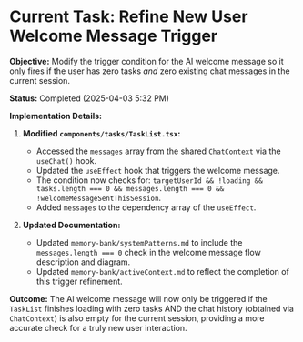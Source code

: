 # Current Task: Refine New User Welcome Message Trigger

**Objective:** Modify the trigger condition for the AI welcome message so it only fires if the user has zero tasks *and* zero existing chat messages in the current session.

**Status:** Completed (2025-04-03 5:32 PM)

**Implementation Details:**

1.  **Modified `components/tasks/TaskList.tsx`:**
    *   Accessed the `messages` array from the shared `ChatContext` via the `useChat()` hook.
    *   Updated the `useEffect` hook that triggers the welcome message.
    *   The condition now checks for: `targetUserId && !loading && tasks.length === 0 && messages.length === 0 && !welcomeMessageSentThisSession`.
    *   Added `messages` to the dependency array of the `useEffect`.

2.  **Updated Documentation:**
    *   Updated `memory-bank/systemPatterns.md` to include the `messages.length === 0` check in the welcome message flow description and diagram.
    *   Updated `memory-bank/activeContext.md` to reflect the completion of this trigger refinement.

**Outcome:** The AI welcome message will now only be triggered if the `TaskList` finishes loading with zero tasks AND the chat history (obtained via `ChatContext`) is also empty for the current session, providing a more accurate check for a truly new user interaction.

